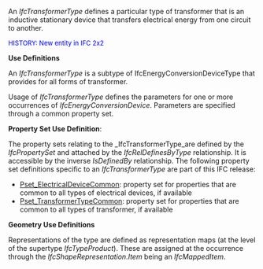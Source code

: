 ﻿An _IfcTransformerType_ defines a particular type of transformer that is an inductive stationary device that transfers electrical energy from one circuit to another.

> <font color="#0000ff" size="-1">
HISTORY: New entity in IFC 2x2</font>
> 


****Use Definitions****

An _IfcTransformerType_ is a subtype of IfcEnergyConversionDeviceType that provides for all forms of transformer.

Usage of _IfcTransformerType_ defines the parameters for one or more occurrences of _IfcEnergyConversionDevice_. Parameters are specified through a common property set.

****Property Set Use Definition****:

The property sets relating to the _IfcTransformerType_are defined by the _IfcPropertySet_ and attached by the _IfcRelDefinesByType_ relationship. It is accessible by the inverse _IsDefinedBy_ relationship. The following property set definitions specific to an _IfcTransformerType_ are part of this IFC release:

* [Pset_ElectricalDeviceCommon](../../psd/IfcElectricalDomain/Pset_ElectricalDeviceCommon.xml): property set for properties that are common to all types of electrical devices, if available 
* [Pset_TransformerTypeCommon](../../psd/IfcElectricalDomain/Pset_TransformerTypeCommon.xml): property set for properties that are common to all types of transformer, if available 

****Geometry Use Definitions****

Representations of the type are defined as representation maps (at the level of the supertype _IfcTypeProduct_). These are assigned at the occurrence through the _IfcShapeRepresentation.Item_ being an _IfcMappedItem_.